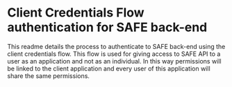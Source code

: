 Client Credentials Flow authentication for SAFE back-end
======= 

This readme details the process to authenticate to SAFE back-end using the client credentials flow. This flow is used for giving access to SAFE API to a user as an application and not as an individual. In this way permissions will be linked to the client application and every user of this application will share the same permissions.

